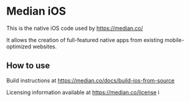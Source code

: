 # Median iOS

This is the native iOS code used by https://median.co/

It allows the creation of full-featured native apps from existing mobile-optimized websites.

## How to use

Build instructions at https://median.co/docs/build-ios-from-source

Licensing information available at https://median.co/license
i

